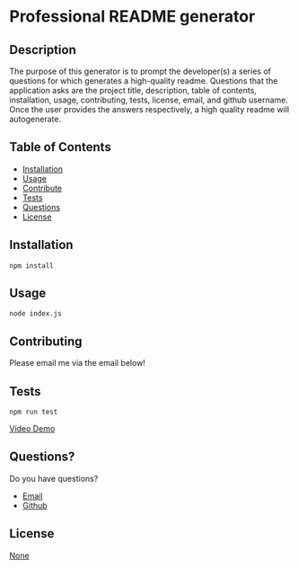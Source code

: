 # Professional README generator



## Description

The purpose of this generator is to prompt the developer(s) a series of questions for which generates a high-quality readme. Questions that the application asks are the project title, description, table of contents, installation, usage, contributing, tests, license, email, and github username. Once the user provides the answers respectively, a high quality readme will autogenerate.

## Table of Contents

- [Installation](#Installation)
- [Usage](#Usage)
- [Contribute](#Contribute)
- [Tests](#Tests)
- [Questions](#Questions)
- [License](#License)

## Installation

`npm install`

## Usage

`node index.js`

## Contributing

Please email me via the email below!

## Tests

`npm run test`

[Video Demo](https://drive.google.com/file/d/1vmDVRGkbLTarKIqeSwHXwDRAuKflL9Da/view?usp=sharing)

## Questions?

Do you have questions?
- [Email](mailto:avaloserick97@gmail.com)
- [Github](https://github.com/erickjavalos)

## License

[None]()